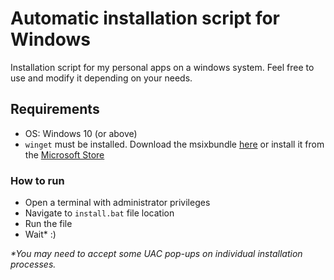 # Automatic installation script for Windows

Installation script for my personal apps on a windows system. Feel free to use and modify it depending on your needs.

## Requirements

-   OS: Windows 10 (or above)
-   `winget` must be installed. Download the msixbundle [here](https://github.com/microsoft/winget-cli/releases) or install it from the [Microsoft Store](https://www.microsoft.com/p/app-installer/9nblggh4nns1#activetab=pivot:overviewtab)

### How to run

-   Open a terminal with administrator privileges
-   Navigate to `install.bat` file location
-   Run the file
-   Wait\* :)

_\*You may need to accept some UAC pop-ups on individual installation processes._
